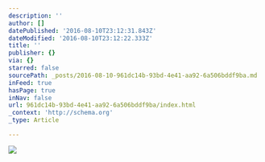 ```yaml
---
description: ''
author: []
datePublished: '2016-08-10T23:12:31.843Z'
dateModified: '2016-08-10T23:12:22.333Z'
title: ''
publisher: {}
via: {}
starred: false
sourcePath: _posts/2016-08-10-961dc14b-93bd-4e41-aa92-6a506bddf9ba.md
inFeed: true
hasPage: true
inNav: false
url: 961dc14b-93bd-4e41-aa92-6a506bddf9ba/index.html
_context: 'http://schema.org'
_type: Article

---
```

![](https://the-grid-user-content.s3-us-west-2.amazonaws.com/8e978387-8277-40fd-befe-c21e8028ec4d.jpg)